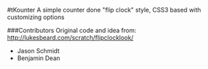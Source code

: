 #tKounter
A simple counter done "flip clock" style, CSS3 based with customizing options

###Contributors
Original code and idea from: http://lukesbeard.com/scratch/flipclocklook/

* Jason Schmidt
* Benjamin Dean

